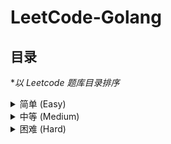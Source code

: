 # LeetCode-Golang

## 目录

\*_以 Leetcode 题库目录排序_

<!-- ===============简单=============== -->
<details>
<summary style="cursor: pointer;user-select: none;">简单 (Easy)</summary>
<ul>
    <li>1. <a href="./easy/Two_Sum/Two_Sum.go">两数之和(Two Sum)</a></li>
    <li>26. <a href="./easy/Remove_Duplicates_from_Sorted_Array/Remove_Duplicates_from_Sorted_Array.go">删除有序数组中的重复项(Remove Duplicates from Sorted Array)</a></li>
    <li>27. <a href="./easy/Remove_Element/Remove_Element.go">移除元素(Remove Element)</a></li>
    <li>35. <a href="./easy/Search_Insert_Position/Search_Insert_Position.go">搜索插入位置(Search Insert Position)</a></li>
    <li>806. <a href="./easy/Number_of_Lines_To_Write_String/Number_of_Lines_To_Write_String.go">写字符串需要的行数(Number of Lines To Write String)</a></li>
</ul>
</details>

<!-- ===============中等=============== -->
<details>
<summary style="cursor: pointer;user-select: none;">中等 (Medium)</summary>
<ul>
    <li>2. <a href="./medium/Add_Two_Numbers/Add_Two_Numbers.go">两数相加(Add Two Numbers)</a></li>
    <li>198. <a href="./medium/House_Robber/House_Robber.go">打家劫舍(House Robber)</a></li>
    <li>213. <a href="./medium/House_Robber_2/House_Robber_2.go">打家劫舍 II(House Robber II)</a></li>
    <li>337. <a href="./medium/House_Robber_3/House_Robber_3.go">打家劫舍 III(House Robber III)</a></li>
    <li>380. <a href="./medium/Insert_Delete_GetRandom/Insert_Delete_GetRandom.go">O(1) 时间插入、删除和获取随机元素(Insert Delete GetRandom O(1))</a></li>
</ul>
</details>

<!-- ===============困难=============== -->
<details>
<summary style="cursor: pointer;user-select: none;">困难 (Hard)</summary>
<ul>
</ul>
</details>
